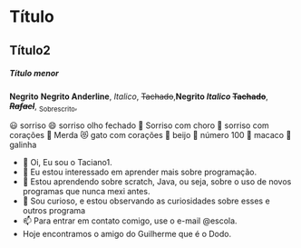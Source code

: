 # Título
## Título2
##### Título menor
**Negrito** __Negrito Anderline__,
*Italico*, ~~Tachado~~,**Negrito *Italico* ~~Tachado~~**, **~~*Rafael*~~**, <sub>Sobrescrito</sub>,

:smiley: sorriso
:smile: sorriso olho fechado
:rofl: Sorriso com choro
:smiling_face_with_three_hearts: sorriso com corações
:shit: Merda
:heart_eyes_cat: gato com corações
:kiss: beijo
:100: número 100
:monkey: macaco
:chicken: galinha

- 👋 Oi, Eu sou o Taciano1.
- 👀 Eu estou interessado em aprender mais sobre programação.
- 🌱 Estou aprendendo sobre scratch, Java, ou seja, sobre o uso de novos programas que nunca mexi antes.
- 💞️ Sou curioso, e estou observando as curiosidades sobre esses e outros programa
- 📫 Para entrar em contato comigo, use o e-mail @escola.
- Hoje  encontramos o amigo  do Guilherme que é o Dodo.
<!---
Taciano1/Taciano1 is a ✨ special ✨ repository because its `README.md` (this file) appears on your GitHub profile.
You can click the Preview link to take a look at your changes.
--->
